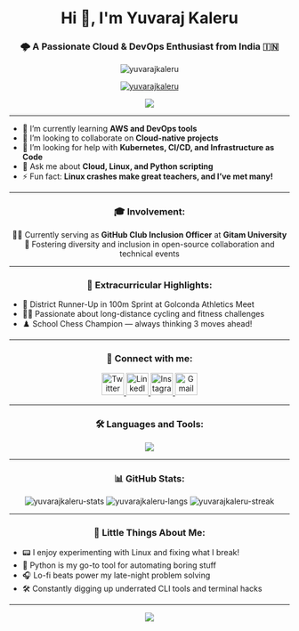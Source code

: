 <h1 align="center">Hi 👋, I'm Yuvaraj Kaleru</h1>
<h3 align="center">🌩️ A Passionate Cloud & DevOps Enthusiast from India 🇮🇳</h3>

<p align="center">
  <img src="https://komarev.com/ghpvc/?username=yuvarajkaleru&label=Profile%20views&color=0e75b6&style=flat" alt="yuvarajkaleru" />
</p>

<p align="center">
  <a href="https://github.com/ryo-ma/github-profile-trophy">
    <img src="https://github-profile-trophy.vercel.app/?username=yuvarajkaleru&theme=radical&margin-w=15&margin-h=15" alt="yuvarajkaleru" />
  </a>
</p>

<p align="center">
  <img src="https://readme-typing-svg.herokuapp.com?font=Fira+Code&duration=2500&pause=1000&color=F70000&center=true&vCenter=true&width=435&lines=Cloud+Native+Explorer+%E2%98%81%EF%B8%8F;DevOps+Learner+%F0%9F%92%BB;Linux+Tinkerer+%F0%9F%90%BB;Chess+Player+%E2%99%9C;Open+Source+Supporter+%F0%9F%91%8D"/>
</p>

---

- 🌱 I’m currently learning **AWS and DevOps tools**
- 👯 I’m looking to collaborate on **Cloud-native projects**
- 🤝 I’m looking for help with **Kubernetes, CI/CD, and Infrastructure as Code**
- 💬 Ask me about **Cloud, Linux, and Python scripting**
- ⚡ Fun fact: **Linux crashes make great teachers, and I’ve met many!**

---

<h3 align="center">🎓 Involvement:</h3>
<p align="center">
  👨‍💻 Currently serving as <strong>GitHub Club Inclusion Officer</strong> at <strong>Gitam University</strong><br/>
  🔗 Fostering diversity and inclusion in open-source collaboration and technical events
</p>

---

<h3 align="center">🏅 Extracurricular Highlights:</h3>
<ul>
  <li>🥈 District Runner-Up in 100m Sprint at Golconda Athletics Meet</li>
  <li>🚴‍♂️ Passionate about long-distance cycling and fitness challenges</li>
  <li>♟️ School Chess Champion — always thinking 3 moves ahead!</li>
</ul>

---

<h3 align="center">📱 Connect with me:</h3>
<p align="center">
  <a href="https://twitter.com/yuvaraj_codes" target="_blank">
    <img src="https://skillicons.dev/icons?i=twitter" height="40" alt="Twitter" />
  </a>
  <a href="https://linkedin.com/in/yuvarajkaleru" target="_blank">
    <img src="https://skillicons.dev/icons?i=linkedin" height="40" alt="LinkedIn" />
  </a>
  <a href="https://instagram.com/yuvarajkaleru" target="_blank">
    <img src="https://skillicons.dev/icons?i=instagram" height="40" alt="Instagram" />
  </a>
  <a href="mailto:yuvarajvanjari1@gmail.com">
    <img src="https://skillicons.dev/icons?i=gmail" height="40" alt="Gmail" />
  </a>
</p>

---

<h3 align="center">🛠️ Languages and Tools:</h3>
<p align="center">
  <img src="https://skillicons.dev/icons?i=python,mysql,linux,ubuntu,aws,bash,git,c,oracle" />
</p>

---

<h3 align="center">📊 GitHub Stats:</h3>
<div align="center">
  <img src="https://github-readme-stats.vercel.app/api?username=yuvarajkaleru&show_icons=true&theme=radical&locale=en" alt="yuvarajkaleru-stats" />
  <img src="https://github-readme-stats.vercel.app/api/top-langs?username=yuvarajkaleru&show_icons=true&locale=en&layout=compact&theme=radical" alt="yuvarajkaleru-langs" />
  <img src="https://github-readme-streak-stats.herokuapp.com/?user=yuvarajkaleru&theme=radical" alt="yuvarajkaleru-streak" />
</div>

---

<h3 align="center">🎉 Little Things About Me:</h3>
<ul>
  <li>📟 I enjoy experimenting with Linux and fixing what I break!</li>
  <li>🧠 Python is my go-to tool for automating boring stuff</li>
  <li>🎧 Lo-fi beats power my late-night problem solving</li>
  <li>🛠️ Constantly digging up underrated CLI tools and terminal hacks</li>
</ul>

---

<p align="center">
  <img src="https://capsule-render.vercel.app/api?type=waving&color=gradient&height=100&section=footer"/>
</p>
